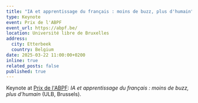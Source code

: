 ```yaml
---
title: "IA et apprentissage du français : moins de buzz, plus d'humain"
type: Keynote
event: Prix de l'ABPF
event_url: https://abpf.be/
location: Université libre de Bruxelles
address:
  city: Etterbeek
  country: Belgium
date: 2025-03-22 11:00:00+0200
inline: true
related_posts: false
published: true
---
```


Keynote at [Prix de l'ABPF](https://abpf.be/): _IA et apprentissage du français : moins de buzz, plus d'humain_ (ULB, Brussels).
